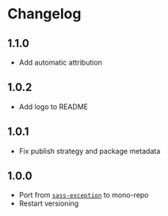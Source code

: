 # Changelog

<!-- The order of list items should be: Critical/Fixes, New, Update, Remove, Underpinnings -->
<!-- ## UNRELEASED -->

## 1.1.0

* Add automatic attribution

## 1.0.2

* Add logo to README

## 1.0.1

* Fix publish strategy and package metadata

## 1.0.0

* Port from [`sass-exception`](https://www.npmjs.com/package/sass-exception) to mono-repo
* Restart versioning
